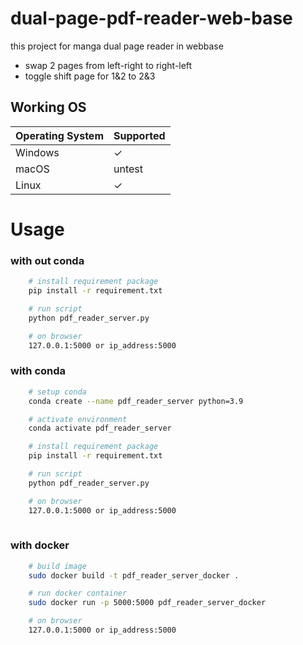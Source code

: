 # dual-page-pdf-reader-web-base
this project for manga dual page reader in webbase
- swap 2 pages from left-right to right-left
- toggle shift page for 1&2 to 2&3

## Working OS

| Operating System | Supported |
|------------------|-----------|
| Windows          | ✓         |
| macOS            | untest         |
| Linux            | ✓         |

# Usage
### with out conda
``` bash
    # install requirement package
    pip install -r requirement.txt

    # run script
    python pdf_reader_server.py

    # on browser
    127.0.0.1:5000 or ip_address:5000
```


### with conda
``` bash
    # setup conda
    conda create --name pdf_reader_server python=3.9

    # activate environment
    conda activate pdf_reader_server

    # install requirement package
    pip install -r requirement.txt

    # run script
    python pdf_reader_server.py

    # on browser
    127.0.0.1:5000 or ip_address:5000
    
```

### with docker
``` bash
    # build image 
    sudo docker build -t pdf_reader_server_docker .

    # run docker container
    sudo docker run -p 5000:5000 pdf_reader_server_docker

    # on browser
    127.0.0.1:5000 or ip_address:5000
```